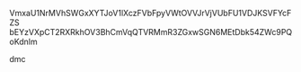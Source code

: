 VmxaU1NrMVhSWGxXYTJoV1lXczFVbFpyVWtOVVJrVjVUbFU1VDJKSVFYcFZS
bEYzVXpCT2RXRkhOV3BhCmVqQTVRMmR3ZGxwSGN6MEtDbk54ZWc9PQoKdnlm

dmc